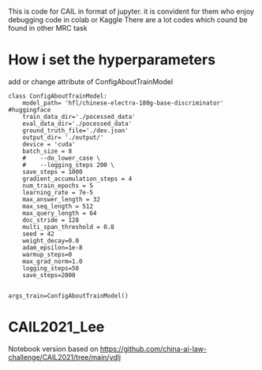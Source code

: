 This is code for CAIL in format of jupyter. it is convident for them who enjoy debugging code in colab or Kaggle
There are a lot codes which cound be found in other MRC task
# How i set the hyperparameters
add or change attribute of ConfigAboutTrainModel
```
class ConfigAboutTrainModel:
    model_path= 'hfl/chinese-electra-180g-base-discriminator'  #huggingface
    train_data_dir='./pocessed_data'
    eval_data_dir='./pocessed_data'
    ground_truth_file='./dev.json'
    output_dir= './output/'
    device = 'cuda'
    batch_size = 8
    #    --do_lower_case \
    #    --logging_steps 200 \
    save_steps = 1000
    gradient_accumulation_steps = 4
    num_train_epochs = 5
    learning_rate = 7e-5
    max_answer_length = 32
    max_seq_length = 512
    max_query_length = 64
    doc_stride = 128
    multi_span_threshold = 0.8
    seed = 42
    weight_decay=0.0
    adam_epsilon=1e-8
    warmup_steps=0
    max_grad_norm=1.0
    logging_steps=50
    save_steps=2000
    
    
args_train=ConfigAboutTrainModel()
```

# CAIL2021_Lee
Notebook version based on https://github.com/china-ai-law-challenge/CAIL2021/tree/main/ydlj
